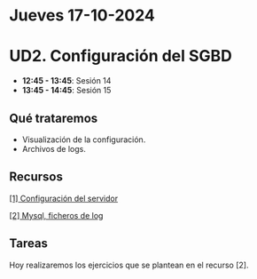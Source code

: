 
# Jueves 17-10-2024

# UD2. Configuración del SGBD

- **12:45 - 13:45**: Sesión 14
- **13:45 - 14:45**: Sesión 15

## Qué trataremos

- Visualización de la configuración.
- Archivos de logs.

## Recursos
[[1] Configuración del servidor](https://educacionadistancia.juntadeandalucia.es/centros/sevilla/mod/resource/view.php?id=546133)

[[2] Mysql, ficheros de log](https://wiki.cifprodolfoucha.es/index.php?title=Mysql_Ficheros_de_log)

## Tareas

Hoy realizaremos los ejercicios que se plantean en el recurso [2].



